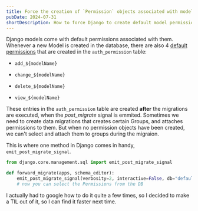```yaml
---
title: Force the creation of `Permission` objects associated with models during migration
pubDate: 2024-07-31
shortDescription: How to force Django to create default model permissions during migrations using emit_post_migrate_signal
---
```


Django models come with default permissions associated with them. Whenever a new Model is created in the database, there are also 4 [default permissions](https://docs.djangoproject.com/en/5.0/topics/auth/default/#default-permissions) that are created in the `auth_permission` table:

*   `add_${modelName}`

*   `change_${modelName}`

*   `delete_${modelName}`

*   `view_${modelName}`


These entries in the `auth_permission` table are created **after** the migrations are executed, when the _post\_migrate_ signal is emmited. Sometimes we need to create data migrations that creates certain Groups, and attaches permissions to them. But when no permission objects have been created, we can't select and attach them to groups during the migraion.

This is where one method in Django comes in handy, `emit_post_migrate_signal`.

```python
from django.core.management.sql import emit_post_migrate_signal

def forward_migrate(apps, schema_editor):
    emit_post_migrate_signal(verbosity=2, interactive=False, db="default")
    # now you can select the Permissions from the DB
```

I actually had to google how to do it quite a few times, so I decided to make a TIL out of it, so I can find it faster next time.
